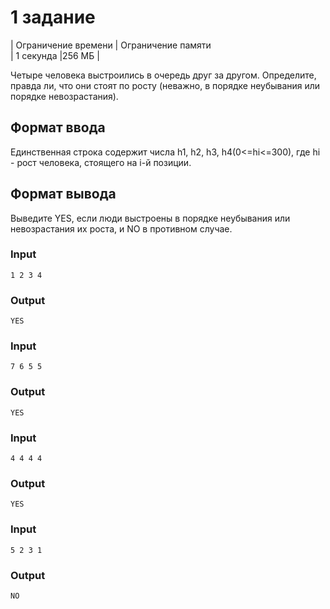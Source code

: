 # 1 задание

| Ограничение времени | Ограничение памяти \
| 1 секунда	      |256 МБ		   |

Четыре человека выстроились в очередь друг за другом. Определите, правда ли, что они стоят по росту (неважно, в порядке неубывания или порядке невозрастания).

## Формат ввода
Единственная строка содержит числа ﻿h1, h2, h3, h4(0<=hi<=300), где hi - рост человека, стоящего на i﻿-й позиции.

## Формат вывода
Выведите YES﻿, если люди выстроены в порядке неубывания или невозрастания их роста, и ﻿NO﻿ в противном случае.

### Input
```text
1 2 3 4
```

### Output
```text
YES
```

### Input
```text
7 6 5 5
```

### Output
```text
YES
```

### Input
```text
4 4 4 4
```

### Output
```text
YES
```

### Input
```text
5 2 3 1
```

### Output
```text
NO
```